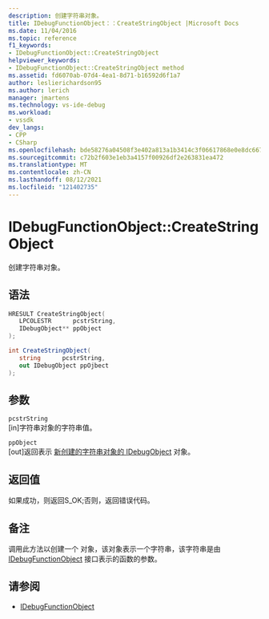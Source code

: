 ```yaml
---
description: 创建字符串对象。
title: IDebugFunctionObject：：CreateStringObject |Microsoft Docs
ms.date: 11/04/2016
ms.topic: reference
f1_keywords:
- IDebugFunctionObject::CreateStringObject
helpviewer_keywords:
- IDebugFunctionObject::CreateStringObject method
ms.assetid: fd6070ab-07d4-4ea1-8d71-b16592d6f1a7
author: leslierichardson95
ms.author: lerich
manager: jmartens
ms.technology: vs-ide-debug
ms.workload:
- vssdk
dev_langs:
- CPP
- CSharp
ms.openlocfilehash: bde58276a04508f3e402a813a1b3414c3f06617868e0e8dc6670f0abfd357cea
ms.sourcegitcommit: c72b2f603e1eb3a4157f00926df2e263831ea472
ms.translationtype: MT
ms.contentlocale: zh-CN
ms.lasthandoff: 08/12/2021
ms.locfileid: "121402735"
---
```

# <a name="idebugfunctionobjectcreatestringobject"></a>IDebugFunctionObject::CreateStringObject
创建字符串对象。

## <a name="syntax"></a>语法

```cpp
HRESULT CreateStringObject( 
   LPCOLESTR      pcstrString,
   IDebugObject** ppObject
);
```

```csharp
int CreateStringObject(
   string      pcstrString,
   out IDebugObject ppOjbect
);
```

## <a name="parameters"></a>参数
`pcstrString`\
[in]字符串对象的字符串值。

`ppObject`\
[out]返回表示 [新创建的字符串对象的 IDebugObject](../../../extensibility/debugger/reference/idebugobject.md) 对象。

## <a name="return-value"></a>返回值
 如果成功，则返回S_OK;否则，返回错误代码。

## <a name="remarks"></a>备注
 调用此方法以创建一个 对象，该对象表示一个字符串，该字符串是由 [IDebugFunctionObject](../../../extensibility/debugger/reference/idebugfunctionobject.md) 接口表示的函数的参数。

## <a name="see-also"></a>请参阅
- [IDebugFunctionObject](../../../extensibility/debugger/reference/idebugfunctionobject.md)
